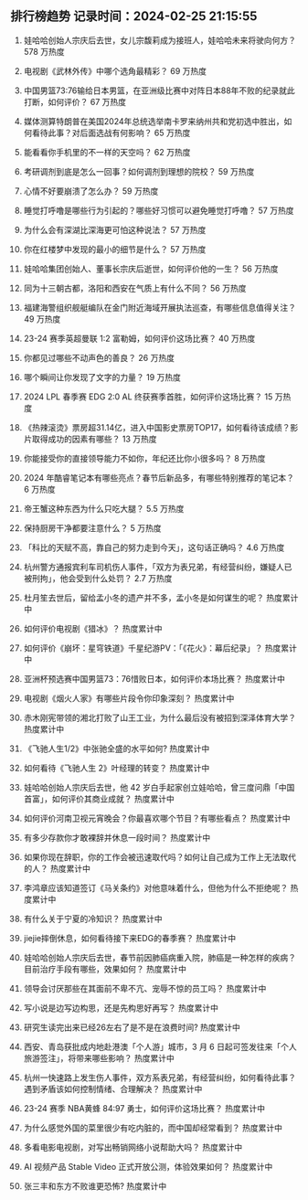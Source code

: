 
## 排行榜趋势 记录时间：2024-02-25 21:15:55
  
  1. 娃哈哈创始人宗庆后去世，女儿宗馥莉成为接班人，娃哈哈未来将驶向何方？ 578 万热度
    
  2. 电视剧《武林外传》中哪个选角最精彩？ 69 万热度
    
  3. 中国男篮73:76输给日本男篮，在亚洲级比赛中对阵日本88年不败的纪录就此打断，如何评价？ 67 万热度
    
  4. 媒体测算特朗普在美国2024年总统选举南卡罗来纳州共和党初选中胜出，如何看待此事？对后面选战有何影响？ 65 万热度
    
  5. 能看看你手机里的不一样的天空吗？ 62 万热度
    
  6. 考研调剂到底是怎么一回事？如何调剂到理想的院校？ 59 万热度
    
  7. 心情不好要崩溃了怎么办？ 59 万热度
    
  8. 睡觉打呼噜是哪些行为引起的？哪些好习惯可以避免睡觉打呼噜？ 57 万热度
    
  9. 为什么会有深湖比深海更可怕这种说法？ 57 万热度
    
  10. 你在红楼梦中发现的最小的细节是什么？ 57 万热度
    
  11. 娃哈哈集团创始人、董事长宗庆后逝世，如何评价他的一生？ 56 万热度
    
  12. 同为十三朝古都，洛阳和西安在气质上有什么不同？ 56 万热度
    
  13. 福建海警组织舰艇编队在金门附近海域开展执法巡查，有哪些信息值得关注？ 49 万热度
    
  14. 23-24 赛季英超曼联 1:2 富勒姆，如何评价这场比赛？ 40 万热度
    
  15. 你都见过哪些不动声色的善良？ 26 万热度
    
  16. 哪个瞬间让你发现了文字的力量？ 19 万热度
    
  17. 2024 LPL 春季赛 EDG 2:0 AL 终获赛季首胜，如何评价这场比赛？ 15 万热度
    
  18. 《热辣滚烫》票房超31.14亿，进入中国影史票房TOP17，如何看待该成绩？影片取得成功的因素有哪些？ 13 万热度
    
  19. 你能接受你的直接领导能力不如你，年纪还比你小很多吗？ 8 万热度
    
  20. 2024 年酷睿笔记本有哪些亮点？春节后新品多，有哪些特别推荐的笔记本？ 6 万热度
    
  21. 帝王蟹这种东西为什么只吃大腿？ 5.5 万热度
    
  22. 保持厨房干净都要注意什么？ 5 万热度
    
  23. 「科比的天赋不高，靠自己的努力走到今天」，这句话正确吗？ 4.6 万热度
    
  24. 杭州警方通报宾利车司机伤人事件，「双方为表兄弟，有经营纠纷，嫌疑人已被刑拘」，他会受到什么处罚？ 2.7 万热度
    
  25. 杜月笙去世后，留给孟小冬的遗产并不多，孟小冬是如何谋生的呢？ 热度累计中
    
  26. 如何评价电视剧《猎冰》？ 热度累计中
    
  27. 如何评价《崩坏：星穹铁道》千星纪游PV：「《花火》：幕后纪录」？ 热度累计中
    
  28. 亚洲杯预选赛中国男篮73：76惜败日本，如何评价本场比赛？ 热度累计中
    
  29. 电视剧《烟火人家》有哪些片段令你印象深刻？ 热度累计中
    
  30. 赤木刚宪带领的湘北打败了山王工业，为什么最后没有被招到深泽体育大学？ 热度累计中
    
  31. 《飞驰人生1/2》中张驰全盛的水平如何? 热度累计中
    
  32. 如何看待《飞驰人生 2》叶经理的转变？ 热度累计中
    
  33. 娃哈哈创始人宗庆后去世，他 42 岁白手起家创立娃哈哈，曾三度问鼎「中国首富」，如何评价其商业成就？ 热度累计中
    
  34. 如何评价河南卫视元宵晚会？你最喜欢哪个节目？有哪些看点？ 热度累计中
    
  35. 有多少存款你才敢裸辞并休息一段时间？ 热度累计中
    
  36. 如果你现在辞职，你的工作会被迅速取代吗？如何让自己成为工作上无法取代的人？ 热度累计中
    
  37. 李鸿章应该知道签订《马关条约》对他意味着什么，但他为什么不拒绝呢？ 热度累计中
    
  38. 有什么关于宁夏的冷知识？ 热度累计中
    
  39. jiejie摔倒休息，如何看待接下来EDG的春季赛？ 热度累计中
    
  40. 娃哈哈创始人宗庆后去世，春节前因肺癌病重入院，肺癌是一种怎样的疾病？目前治疗手段有哪些，效果如何？ 热度累计中
    
  41. 领导会讨厌那些在其面前不卑不亢、宠辱不惊的员工吗？ 热度累计中
    
  42. 写小说是边写边构思，还是先构思好再写？ 热度累计中
    
  43. 研究生读完出来已经26左右了是不是在浪费时间? 热度累计中
    
  44. 西安、青岛获批成内地赴港澳「个人游」城市，3 月 6 日起可签发往来「个人旅游签注」，将带来哪些影响？ 热度累计中
    
  45. 杭州一快速路上发生伤人事件，双方系表兄弟，有经营纠纷，如何看待此事？遇到矛盾该如何控制情绪、合理解决？ 热度累计中
    
  46. 23-24 赛季 NBA黄蜂 84:97 勇士，如何评价这场比赛？ 热度累计中
    
  47. 为什么感觉外国的菜里很少有吃内脏的，而中国却经常看到？ 热度累计中
    
  48. 多看电影电视剧，对写出畅销网络小说帮助大吗？ 热度累计中
    
  49. AI 视频产品 Stable Video 正式开放公测，体验效果如何？ 热度累计中
    
  50. 张三丰和东方不败谁更恐怖? 热度累计中
    